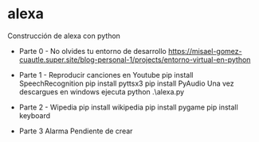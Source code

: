 # alexa
Construcción de alexa con python
* Parte 0 - No olvides tu entorno de desarrollo  https://misael-gomez-cuautle.super.site/blog-personal-1/projects/entorno-virtual-en-python
* Parte 1 - Reproducir canciones en Youtube
    pip install SpeechRecognition
    pip install pyttsx3
    pip install PyAudio
Una vez descargues en windows ejecuta python .\alexa.py

* Parte 2 - Wipedia
   pip install wikipedia
    pip install pygame
    pip install keyboard

* Parte 3 Alarma
  Pendiente de crear

